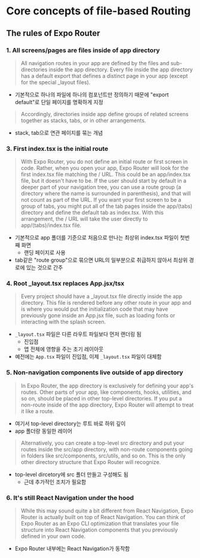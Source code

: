 # Core concepts of file-based Routing

## The rules of Expo Router

### 1. All screens/pages are files inside of app directory

> All navigation routes in your app are defined by the files and sub-directories inside the app directory. 
> Every file inside the app directory has a default export that defines a distinct page in your app (except for the special _layout files).

- 기본적으로 하나의 파일에 하나의 컴포넌트만 정의하기 때문에 "export default"로 단일 페이지를 명확하게 지정

> Accordingly, directories inside app define groups of related screens together as stacks, tabs, or in other arrangements.

- stack, tab으로 연관 페이지를 묶는 개념

### 3. First index.tsx is the initial route

> With Expo Router, you do not define an initial route or first screen in code. 
> Rather, when you open your app, Expo Router will look for the first index.tsx file matching the / URL. 
> This could be an app/index.tsx file, but it doesn't have to be. 
> If the user should start by default in a deeper part of your navigation tree, you can use a route group (a directory where the name is surrounded in parenthesis), 
> and that will not count as part of the URL. 
> If you want your first screen to be a group of tabs, you might put all of the tab pages inside the app/(tabs) directory and define the default tab as index.tsx. 
> With this arrangement, the / URL will take the user directly to app/(tabs)/index.tsx file.

- 기본적으로 app 폴더를 기준으로 처음으로 만나는 최상위 index.tsx 파일이 첫번째 화면
  - 랜딩 페이지로 사용
- tab같은 "route group"으로 묶으면 URL의 일부분으로 취급하지 않아서 최상위 경로에 있는 것으로 간주

### 4. Root _layout.tsx replaces App.jsx/tsx

> Every project should have a _layout.tsx file directly inside the app directory. 
> This file is rendered before any other route in your app and is where you would put the initialization code that may have previously gone inside an App.jsx file, such as loading fonts or interacting with the splash screen.

- `_layout.tsx` 파일은 다른 라우트 파일보다 먼저 랜더링 됨
  - 진입점
  - 앱 전체에 영향을 주는 초기 레이아웃
- 예전에는 `App.tsx` 파일이 진입점, 이제 `_layout.tsx` 파일이 대체함

### 5. Non-navigation components live outside of app directory

> In Expo Router, the app directory is exclusively for defining your app's routes. 
> Other parts of your app, like components, hooks, utilities, and so on, should be placed in other top-level directories. 
> If you put a non-route inside of the app directory, Expo Router will attempt to treat it like a route.

- 여기서 top-level directory는 루트 바로 하위 깊이
- app 폴더랑 동일한 레이어

>  Alternatively, you can create a top-level src directory and put your routes inside the src/app directory, with non-route components going in folders like src/components, src/utils, and so on. 
> This is the only other directory structure that Expo Router will recognize.

- top-level dircetory에 src 폴더 만들고 구성해도 됨
  - 근데 추가적인 조치가 필요함

### 6. It's still React Navigation under the hood

> While this may sound quite a bit different from React Navigation, Expo Router is actually built on top of React Navigation. 
> You can think of Expo Router as an Expo CLI optimization that translates your file structure into React Navigation components that you previously defined in your own code.

- Expo Router 내부에는 React Navigation가 동작함
